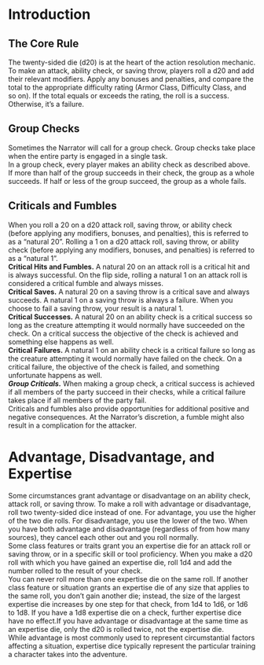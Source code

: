 # Introduction

## The Core Rule

The twenty-sided die (d20) is at the heart of the action resolution mechanic. To make an attack, ability check, or saving throw, players roll a d20 and add their relevant modifiers. Apply any bonuses and penalties, and compare the total to the appropriate difficulty rating (Armor Class, Difficulty Class, and so on). If the total equals or exceeds the rating, the roll is a success. Otherwise, it’s a failure.

## Group Checks

Sometimes the Narrator will call for a group check. Group checks take place when the entire party is engaged in a single task.  
In a group check, every player makes an ability check as described above. If more than half of the group succeeds in their check, the group as a whole succeeds. If half or less of the group succeed, the group as a whole fails.

## Criticals and Fumbles

When you roll a 20 on a d20 attack roll, saving throw, or ability check (before applying any modifiers, bonuses, and penalties), this is referred to as a “natural 20”. Rolling a 1 on a d20 attack roll, saving throw, or ability check (before applying any modifiers, bonuses, and penalties) is referred to as a “natural 1”.  
**Critical Hits and Fumbles.** A natural 20 on an attack roll is a critical hit and is always successful. On the flip side, rolling a natural 1 on an attack roll is considered a critical fumble and always misses.  
**Critical Saves.** A natural 20 on a saving throw is a critical save and always succeeds. A natural 1 on a saving throw is always a failure. When you choose to fail a saving throw, your result is a natural 1\.  
**Critical Successes.** A natural 20 on an ability check is a critical success so long as the creature attempting it would normally have succeeded on the check. On a critical success the objective of the check is achieved and something else happens as well.  
**Critical Failures.** A natural 1 on an ability check is a critical failure so long as the creature attempting it would normally have failed on the check. On a critical failure, the objective of the check is failed, and something unfortunate happens as well.  
***Group Criticals.*** When making a group check, a critical success is achieved if all members of the party succeed in their checks, while a critical failure takes place if all members of the party fail.  
Criticals and fumbles also provide opportunities for additional positive and negative consequences. At the Narrator’s discretion, a fumble might also result in a complication for the attacker.

# Advantage, Disadvantage, and Expertise

Some circumstances grant advantage or disadvantage on an ability check, attack roll, or saving throw. To make a roll with advantage or disadvantage, roll two twenty-sided dice instead of one. For advantage, you use the higher of the two die rolls. For disadvantage, you use the lower of the two. When you have both advantage and disadvantage (regardless of from how many sources), they cancel each other out and you roll normally.  
Some class features or traits grant you an expertise die for an attack roll or saving throw, or in a specific skill or tool proficiency. When you make a d20 roll with which you have gained an expertise die, roll 1d4 and add the number rolled to the result of your check.  
You can never roll more than one expertise die on the same roll. If another class feature or situation grants an expertise die of any size that applies to the same roll, you don’t gain another die; instead, the size of the largest expertise die increases by one step for that check, from 1d4 to 1d6, or 1d6 to 1d8. If you have a 1d8 expertise die on a check, further expertise dice have no effect.If you have advantage or disadvantage at the same time as an expertise die, only the d20 is rolled twice, not the expertise die.  
While advantage is most commonly used to represent circumstantial factors affecting a situation, expertise dice typically represent the particular training a character takes into the adventure.

